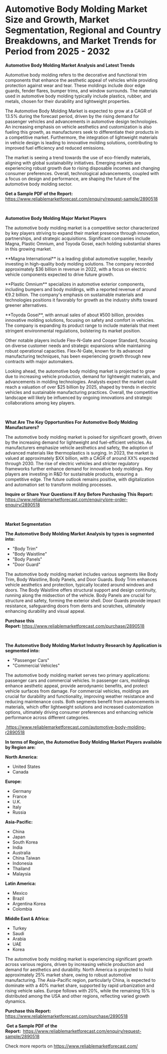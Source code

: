 <p><h1>Automotive Body Molding Market Size and Growth, Market Segmentation, Regional and Country Breakdowns, and Market Trends for Period from 2025 -  2032</h1></p><p><strong>Automotive Body Molding Market Analysis and Latest Trends</strong></p>
<p><p>Automotive body molding refers to the decorative and functional trim components that enhance the aesthetic appeal of vehicles while providing protection against wear and tear. These moldings include door edge guards, fender flares, bumper trims, and window surrounds. The materials used in automotive body molding typically include plastics, rubber, and metals, chosen for their durability and lightweight properties.</p><p>The Automotive Body Molding Market is expected to grow at a CAGR of 13.5% during the forecast period, driven by the rising demand for passenger vehicles and advancements in automotive design technologies. An increasing emphasis on vehicle aesthetics and customization is also fueling this growth, as manufacturers seek to differentiate their products in a competitive market. Furthermore, the integration of lightweight materials in vehicle design is leading to innovative molding solutions, contributing to improved fuel efficiency and reduced emissions.</p><p>The market is seeing a trend towards the use of eco-friendly materials, aligning with global sustainability initiatives. Emerging markets are experiencing robust growth due to rising disposable incomes and changing consumer preferences. Overall, technological advancements, coupled with a focus on design and performance, are shaping the future of the automotive body molding sector.</p></p>
<p><strong>Get a Sample PDF of the Report:&nbsp;</strong> <a href="https://www.reliablemarketforecast.com/enquiry/request-sample/2890518?utm_campaign=2755&utm_medium=2&utm_source=Github&utm_content=ia&utm_term=14032025&utm_id=automotive-body-molding">https://www.reliablemarketforecast.com/enquiry/request-sample/2890518</a></p>
<p>&nbsp;</p>
<p><strong>Automotive Body Molding Major Market Players</strong></p>
<p><p>The automotive body molding market is a competitive sector characterized by key players striving to expand their market presence through innovation, partnerships, and strategic acquisitions. Significant companies include Magna, Plastic Omnium, and Toyoda Gosei, each holding substantial shares in this growing market.</p><p>**Magna International** is a leading global automotive supplier, heavily investing in high-quality body molding solutions. The company recorded approximately $36 billion in revenue in 2022, with a focus on electric vehicle components expected to drive future growth.</p><p>**Plastic Omnium** specializes in automotive exterior components, including bumpers and body moldings, with a reported revenue of around €9.2 billion. The company's emphasis on sustainable materials and technologies positions it favorably for growth as the industry shifts toward greener alternatives.</p><p>**Toyoda Gosei**, with annual sales of about ¥500 billion, provides innovative molding solutions, focusing on safety and comfort in vehicles. The company is expanding its product range to include materials that meet stringent environmental regulations, bolstering its market position.</p><p>Other notable players include Flex-N-Gate and Cooper Standard, focusing on diverse customer needs and strategic expansions while maintaining robust operational capacities. Flex-N-Gate, known for its advanced manufacturing techniques, has been experiencing growth through new contracts with major automakers.</p><p>Looking ahead, the automotive body molding market is projected to grow due to increasing vehicle production, demand for lightweight materials, and advancements in molding technologies. Analysts expect the market could reach a valuation of over $25 billion by 2025, shaped by trends in electric vehicles and sustainable manufacturing practices. Overall, the competitive landscape will likely be influenced by ongoing innovations and strategic collaborations among key players.</p></p>
<p>&nbsp;</p>
<p><strong>What Are The Key Opportunities For Automotive Body Molding Manufacturers?</strong></p>
<p><p>The automotive body molding market is poised for significant growth, driven by the increasing demand for lightweight and fuel-efficient vehicles. As manufacturers emphasize vehicle aesthetics and safety, the adoption of advanced materials like thermoplastics is surging. In 2023, the market is valued at approximately $XX billion, with a CAGR of around XX% expected through 2030. The rise of electric vehicles and stricter regulatory frameworks further enhance demand for innovative body moldings. Key players are investing in R&D for sustainable products, ensuring a competitive edge. The future outlook remains positive, with digitalization and automation set to transform molding processes.</p></p>
<p><strong>Inquire or Share Your Questions If Any Before Purchasing This Report:</strong> <a href="https://www.reliablemarketforecast.com/enquiry/pre-order-enquiry/2890518?utm_campaign=2755&utm_medium=2&utm_source=Github&utm_content=ia&utm_term=14032025&utm_id=automotive-body-molding">https://www.reliablemarketforecast.com/enquiry/pre-order-enquiry/2890518</a></p>
<p>&nbsp;</p>
<p><strong>Market Segmentation</strong></p>
<p><strong>The Automotive Body Molding Market Analysis by types is segmented into:</strong></p>
<p><ul><li>"Body Trim"</li><li>"Body Waistline"</li><li>"Body Panels"</li><li>"Door Guard"</li></ul></p>
<p><p>The automotive body molding market includes various segments like Body Trim, Body Waistline, Body Panels, and Door Guards. Body Trim enhances vehicle aesthetics and protection, typically located around windows and doors. The Body Waistline offers structural support and design continuity, running along the midsection of the vehicle. Body Panels are crucial for structure and safety, forming the exterior shell. Door Guards provide impact resistance, safeguarding doors from dents and scratches, ultimately enhancing durability and visual appeal.</p></p>
<p><strong>Purchase this Report:&nbsp;</strong><a href="https://www.reliablemarketforecast.com/purchase/2890518?utm_campaign=2755&utm_medium=2&utm_source=Github&utm_content=ia&utm_term=14032025&utm_id=automotive-body-molding">https://www.reliablemarketforecast.com/purchase/2890518</a></p>
<p>&nbsp;</p>
<p><strong>The Automotive Body Molding Market Industry Research by Application is segmented into:</strong></p>
<p><ul><li>"Passenger Cars"</li><li>"Commercial Vehicles"</li></ul></p>
<p><p>The automotive body molding market serves two primary applications: passenger cars and commercial vehicles. In passenger cars, moldings enhance aesthetic appeal, provide aerodynamic benefits, and protect vehicle surfaces from damage. For commercial vehicles, moldings are crucial for durability and functionality, improving weather resistance and reducing maintenance costs. Both segments benefit from advancements in materials, which offer lightweight solutions and increased customization options, ultimately driving consumer preferences and enhancing vehicle performance across different categories.</p></p>
<p><a href="https://www.reliablemarketforecast.com/automotive-body-molding-r2890518?utm_campaign=2755&utm_medium=2&utm_source=Github&utm_content=ia&utm_term=14032025&utm_id=automotive-body-molding">&nbsp;https://www.reliablemarketforecast.com/automotive-body-molding-r2890518</a></p>
<p><strong>In terms of Region, the Automotive Body Molding Market Players available by Region are:</strong></p>
<p>
    <p> <strong> North America: </strong>
        <ul>
            <li>United States</li>
            <li>Canada</li>
        </ul>
        </p> 
    <p> <strong> Europe: </strong>
        <ul>
            <li>Germany</li>
            <li>France</li>
            <li>U.K.</li>
            <li>Italy</li>
            <li>Russia</li>
        </ul>
        </p> 
    <p> <strong> Asia-Pacific: </strong>
        <ul>
            <li>China</li>
            <li>Japan</li>
            <li>South Korea</li>
            <li>India</li>
            <li>Australia</li>
            <li>China Taiwan</li>
            <li>Indonesia</li>
            <li>Thailand</li>
            <li>Malaysia</li>
        </ul>
        </p> 
    <p> <strong> Latin America: </strong>
        <ul>
            <li>Mexico</li>
            <li>Brazil</li>
            <li>Argentina Korea</li>
            <li>Colombia</li>
        </ul>
        </p> 
    <p> <strong> Middle East & Africa: </strong>
        <ul>
            <li>Turkey</li>
            <li>Saudi</li>
            <li>Arabia</li>
            <li>UAE</li>
            <li>Korea</li>
        </ul>
    </p>
    </p>
<p><p>The automotive body molding market is experiencing significant growth across various regions, driven by increasing vehicle production and demand for aesthetics and durability. North America is projected to hold approximately 25% market share, owing to robust automotive manufacturing. The Asia-Pacific region, particularly China, is expected to dominate with a 40% market share, supported by rapid urbanization and rising vehicle sales. Europe follows with 20%, while the remaining 15% is distributed among the USA and other regions, reflecting varied growth dynamics.</p></p>
<p><strong>Purchase this Report: </strong><a href="https://www.reliablemarketforecast.com/purchase/2890518?utm_campaign=2755&utm_medium=2&utm_source=Github&utm_content=ia&utm_term=14032025&utm_id=automotive-body-molding">https://www.reliablemarketforecast.com/purchase/2890518</a></p>
<p>&nbsp;<strong>Get a Sample PDF of the Report:&nbsp;&nbsp;</strong><a href="https://www.reliablemarketforecast.com/enquiry/request-sample/2890518?utm_campaign=2755&utm_medium=2&utm_source=Github&utm_content=ia&utm_term=14032025&utm_id=automotive-body-molding">https://www.reliablemarketforecast.com/enquiry/request-sample/2890518</a></p>
<p><strong></strong></p>
<p>Check more reports on <a href="https://www.reliablemarketforecast.com/?utm_campaign=2755&utm_medium=2&utm_source=Github&utm_content=ia&utm_term=14032025&utm_id=automotive-body-molding">https://www.reliablemarketforecast.com/</a></p>